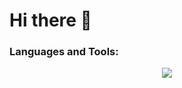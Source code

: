 # Hi there 👋

### Languages and Tools:
<p align="center">
  <a href="https://www.python.org/">
    <img src="https://cdn3.iconfinder.com/data/icons/logos-and-brands-adobe/512/267_Python-512.png" />
  </a>
</p>


